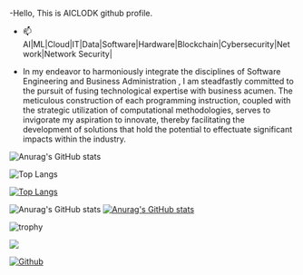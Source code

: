 -Hello,
This is AICLODK github profile.

- 📫 AI|ML|Cloud|IT|Data|Software|Hardware|Blockchain|Cybersecurity|Network|Network Security|

- In my endeavor to harmoniously integrate the disciplines of Software Engineering and Business Administration , I am steadfastly committed to the pursuit of fusing technological expertise with business acumen. The meticulous construction of each programming instruction, coupled with the strategic utilization of computational methodologies, serves to invigorate my aspiration to innovate, thereby facilitating the development of solutions that hold the potential to effectuate significant impacts within the industry.

![Anurag's GitHub stats](https://github-readme-stats.vercel.app/api?username=aicloudk&show_icons=true&theme=radical)

![Top Langs](https://github-readme-stats.vercel.app/api/top-langs/?username=aicloudk&layout=compact)

[![Top Langs](https://github-readme-stats.vercel.app/api/top-langs/?username=aicloudk&layout=pie)](https://github.com/aicloudk/github-readme-stats)

![Anurag's GitHub stats](https://github-readme-stats.vercel.app/api?username=aicloudk&show=reviews,discussions_started,discussions_answered,prs_merged,prs_merged_percentage)
[![Anurag's GitHub stats](https://github-readme-stats.vercel.app/api?username=aicloudk)](https://github.com/aicloudk/github-readme-stats)

![trophy](https://github-profile-trophy.vercel.app/?username=aicloudk&theme=onedark&column=-1)

<img src="https://github-profile-summary-cards.vercel.app/api/cards/profile-details?username=aicloudk&theme=transparent" /> </p>

<a href="https://github.com/aicloudk"><img alt="Github" title="aicloudk Github" src="https://img.shields.io/badge/github-133563.svg?style=for-the-badge&logo=github&logoColor=white"></a> </p>
